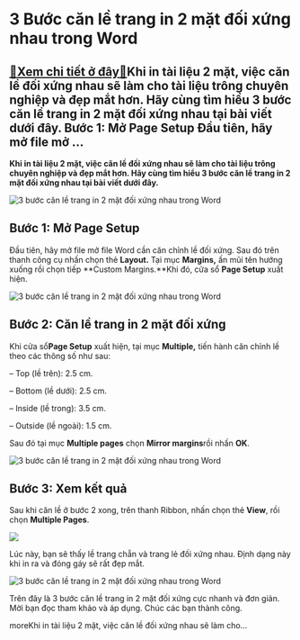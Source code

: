 3 Bước căn lề trang in 2 mặt đối xứng nhau trong Word
=====================================================

[:gift:Xem chi tiết ở đây:gift:](https://hddtvn.com/3-buoc-can-le-trang-in-2-mat-doi-xung-nhau-trong-word/)Khi in tài liệu 2 mặt, việc căn lề đối xứng nhau sẽ làm cho tài liệu trông chuyên nghiệp và đẹp mắt hơn. Hãy cùng tìm hiểu 3 bước căn lề trang in 2 mặt đối xứng nhau tại bài viết dưới đây. Bước 1: Mở Page Setup Đầu tiên, hãy mở file mở …
---------------------------------------------------------------------------------------------------------------------------------------------------------------------------------------------------------------------------------------------

**Khi in tài liệu 2 mặt, việc căn lề đối xứng nhau sẽ làm cho tài liệu trông chuyên nghiệp và đẹp mắt hơn. Hãy cùng tìm hiểu 3 bước căn lề trang in 2 mặt đối xứng nhau tại bài viết dưới đây.**


![3 bước căn lề trang in 2 mặt đối xứng nhau trong Word](https://hddtvn.com/wp-content/uploads/2021/01/Microsoft-Word-2013.png "3 bước căn lề trang in 2 mặt đối xứng nhau trong Word")


Bước 1: Mở **Page Setup**
-------------------------


Đầu tiên, hãy mở file mở file Word cần căn chỉnh lề đối xứng. Sau đó trên thanh công cụ nhấn chọn thẻ **Layout.** Tại mục **Margins,** ấn mũi tên hướng xuống rồi chọn tiếp **Custom Margins.**Khi đó, cửa sổ **Page Setup** xuất hiện.


![3 bước căn lề trang in 2 mặt đối xứng nhau trong Word](https://hddtvn.com/wp-content/uploads/2021/01/DdXBd7C.png "3 bước căn lề trang in 2 mặt đối xứng nhau trong Word")


Bước 2: Căn lề trang in 2 mặt đối xứng
--------------------------------------


Khi cửa sổ**Page Setup** xuất hiện, tại mục **Multiple,** tiến hành căn chỉnh lề theo các thông số như sau:


– Top (lề trên): 2.5 cm.


– Bottom (lề dưới): 2.5 cm.


– Inside (lề trong): 3.5 cm.


– Outside (lề ngoài): 1.5 cm.


Sau đó tại mục **Multiple pages** chọn **Mirror margins**rồi nhấn **OK**.


![3 bước căn lề trang in 2 mặt đối xứng nhau trong Word](https://hddtvn.com/wp-content/uploads/2021/01/aiexfB5.png "3 bước căn lề trang in 2 mặt đối xứng nhau trong Word")


**Bước 3: Xem kết quả**
-----------------------


Sau khi căn lề ở bước 2 xong, trên thanh Ribbon, nhấn chọn thẻ **View**, rồi chọn **Multiple Pages**.


![](https://hddtvn.com/wp-content/uploads/2021/01/waq9J4q.png)


Lúc này, bạn sẽ thấy lề trang chẵn và trang lẻ đối xứng nhau. Định dạng này khi in ra và đóng gáy sẽ rất đẹp mắt.


![3 bước căn lề trang in 2 mặt đối xứng nhau trong Word](https://hddtvn.com/wp-content/uploads/2021/01/8HoOCsI.png "3 bước căn lề trang in 2 mặt đối xứng nhau trong Word")


Trên đây là 3 bước căn lề trang in 2 mặt đối xứng cực nhanh và đơn giản. Mời bạn đọc tham khảo và áp dụng. Chúc các bạn thành công.


moreKhi in tài liệu 2 mặt, việc căn lề đối xứng nhau sẽ làm cho…


